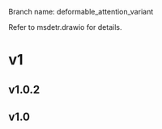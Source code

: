Branch name: deformable_attention_variant

Refer to msdetr.drawio for details.
# v1
## v1.0.2


## v1.0